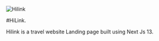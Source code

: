 ![Hilink](https://github.com/khaymanii/Hi-Link/assets/116851212/e481bc65-95b2-4f25-8c24-ce56544ac787)

#HiLink.

Hilink is a travel website Landing page built using Next Js 13.
